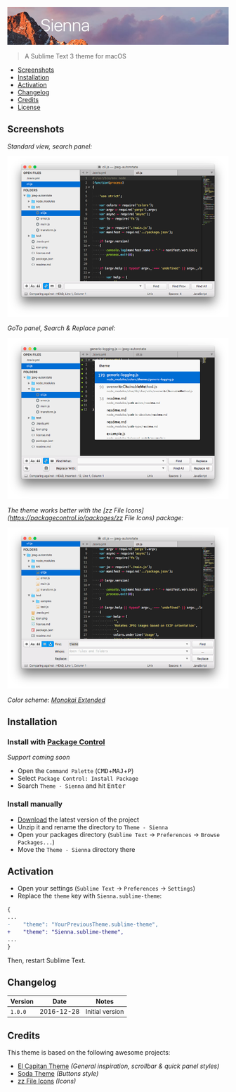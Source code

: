 
![Sienna](sienna.jpg)

> A Sublime Text 3 theme for macOS

* [Screenshots](#screenshots)
* [Installation](#installation)
* [Activation](#activation)
* [Changelog](#changelog)
* [Credits](#credits)
* [License](license.md)

## Screenshots


_Standard view, search panel:_

![screenshot-01](screenshot-01.png)

_GoTo panel, Search & Replace panel:_

![screenshot-02](screenshot-02.png)

_The theme works better with the [zz File Icons](https://packagecontrol.io/packages/zz File Icons) package:_

![screenshot-03](screenshot-03.png)

_Color scheme: [Monokai Extended](https://packagecontrol.io/packages/Monokai%20Extended)_

## Installation

### Install with [Package Control](https://packagecontrol.io/)

_Support coming soon_

* Open the `Command Palette` (<kbd>CMD</kbd>+<kbd>MAJ</kbd>+<kbd>P</kbd>)
* Select `Package Control: Install Package`
* Search `Theme - Sienna` and hit <kbd>Enter</kbd>

### Install manually

* [Download](https://github.com/johansatge/sienna/archive/master.zip) the latest version of the project
* Unzip it and rename the directory to `Theme - Sienna`
* Open your packages directory (`Sublime Text` → `Preferences` → `Browse Packages...`)
* Move the `Theme - Sienna` directory there

## Activation

* Open your settings (`Sublime Text` → `Preferences` → `Settings`)
* Replace the `theme` key with `Sienna.sublime-theme`:

```diff
{
...
-    "theme": "YourPreviousTheme.sublime-theme",
+    "theme": "Sienna.sublime-theme",
...
}
```

Then, restart Sublime Text.

## Changelog

| Version | Date | Notes |
| --- | --- | --- |
| `1.0.0` | 2016-12-28 | Initial version |

## Credits

This theme is based on the following awesome projects:

* [El Capitan Theme](https://github.com/iccir/El-Capitan-Theme) _(General inspiration, scrollbar & quick panel styles)_
* [Soda Theme](https://github.com/buymeasoda/soda-theme) _(Buttons style)_
* [zz File Icons](https://github.com/ihodev/sublime-file-icons) _(Icons)_
